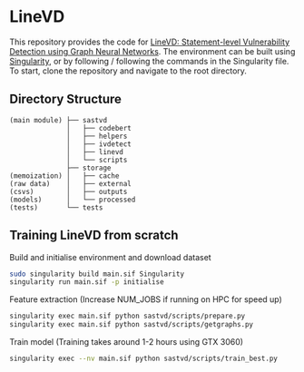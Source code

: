 # LineVD

This repository provides the code for [LineVD: Statement-level Vulnerability Detection using Graph Neural Networks](https://arxiv.org/pdf/2203.05181.pdf). The environment can be built using [Singularity](https://sylabs.io/singularity/), or by following / following the commands in the Singularity file. To start, clone the repository and navigate to the root directory.

## Directory Structure

```dir
(main module) ├── sastvd
              │   ├── codebert
              │   ├── helpers
              │   ├── ivdetect
              │   ├── linevd
              │   └── scripts
              ├── storage
(memoization) │   ├── cache
(raw data)    │   ├── external
(csvs)        │   ├── outputs
(models)      │   └── processed
(tests)       └── tests
```

## Training LineVD from scratch

Build and initialise environment and download dataset

```sh
sudo singularity build main.sif Singularity
singularity run main.sif -p initialise
```

Feature extraction (Increase NUM_JOBS if running on HPC for speed up)

```sh
singularity exec main.sif python sastvd/scripts/prepare.py
singularity exec main.sif python sastvd/scripts/getgraphs.py
```

Train model (Training takes around 1-2 hours using GTX 3060)

```sh
singularity exec --nv main.sif python sastvd/scripts/train_best.py
```
